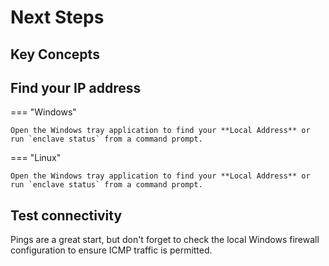 # Next Steps

## Key Concepts
## Find your IP address

=== "Windows"

    Open the Windows tray application to find your **Local Address** or run `enclave status` from a command prompt.

=== "Linux"

    Open the Windows tray application to find your **Local Address** or run `enclave status` from a command prompt.

## Test connectivity

Pings are a great start, but don't forget to check the local Windows firewall configuration to ensure ICMP traffic is permitted.
